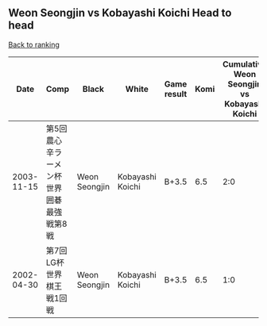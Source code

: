 ## Weon Seongjin vs Kobayashi Koichi Head to head

[Back to ranking](../../index.md)




| **Date** | **Comp** | **Black** | **White** | **Game result** | **Komi** | **Cumulative Weon Seongjin vs Kobayashi Koichi** | **Weon Seongjin streak** | **Kobayashi Koichi streak** | 
| --- | --- | --- | --- | --- | --- | --- | --- | --- |
| 2003-11-15 | 第5回農心辛ラーメン杯世界囲碁最強戦第8戦 | Weon Seongjin | Kobayashi Koichi | B+3.5 | 6.5 | 2:0 | 2 | 0 | 
| 2002-04-30 | 第7回LG杯世界棋王戦1回戦 | Weon Seongjin | Kobayashi Koichi | B+3.5 | 6.5 | 1:0 | 1 | 0 |




